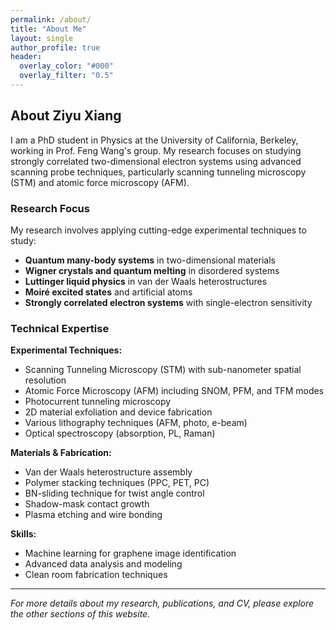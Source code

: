 ```yaml
---
permalink: /about/
title: "About Me"
layout: single
author_profile: true
header:
  overlay_color: "#000"
  overlay_filter: "0.5"
---
```


## About Ziyu Xiang

I am a PhD student in Physics at the University of California, Berkeley, working in Prof. Feng Wang's group. My research focuses on studying strongly correlated two-dimensional electron systems using advanced scanning probe techniques, particularly scanning tunneling microscopy (STM) and atomic force microscopy (AFM).

### Research Focus

My research involves applying cutting-edge experimental techniques to study:

- **Quantum many-body systems** in two-dimensional materials
- **Wigner crystals and quantum melting** in disordered systems
- **Luttinger liquid physics** in van der Waals heterostructures
- **Moiré excited states** and artificial atoms
- **Strongly correlated electron systems** with single-electron sensitivity

### Technical Expertise

**Experimental Techniques:**
- Scanning Tunneling Microscopy (STM) with sub-nanometer spatial resolution
- Atomic Force Microscopy (AFM) including SNOM, PFM, and TFM modes
- Photocurrent tunneling microscopy
- 2D material exfoliation and device fabrication
- Various lithography techniques (AFM, photo, e-beam)
- Optical spectroscopy (absorption, PL, Raman)

**Materials & Fabrication:**
- Van der Waals heterostructure assembly
- Polymer stacking techniques (PPC, PET, PC)
- BN-sliding technique for twist angle control
- Shadow-mask contact growth
- Plasma etching and wire bonding

**Skills:**
- Machine learning for graphene image identification
- Advanced data analysis and modeling
- Clean room fabrication techniques

---

*For more details about my research, publications, and CV, please explore the other sections of this website.*

